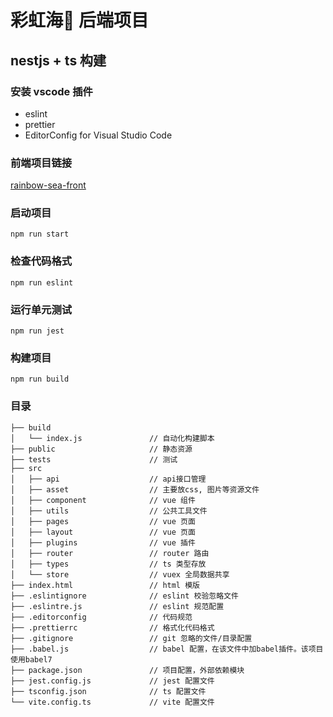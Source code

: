 # 彩虹海🌈 后端项目

## nestjs + ts  构建

### 安装 vscode 插件

- eslint 
- prettier
- EditorConfig for Visual Studio Code

### 前端项目链接
[rainbow-sea-front](https://github.com/zihao-web/rainbow-sea-front)

### 启动项目

```
npm run start
```

### 检查代码格式

```
npm run eslint
```

### 运行单元测试

```
npm run jest
```

### 构建项目

```
npm run build
```

### 目录

```
├── build
│   └── index.js               // 自动化构建脚本
├── public                     // 静态资源
├── tests                      // 测试
├── src
│   ├── api                    // api接口管理
│   ├── asset                  // 主要放css, 图片等资源文件
│   ├── component              // vue 组件
│   ├── utils                  // 公共工具文件
│   ├── pages                  // vue 页面
│   ├── layout                 // vue 页面
│   ├── plugins                // vue 插件
│   ├── router                 // router 路由
│   ├── types                  // ts 类型存放
│   └── store                  // vuex 全局数据共享
├── index.html                 // html 模版
├── .eslintignore              // eslint 校验忽略文件
├── .eslintre.js               // eslint 规范配置
├── .editorconfig              // 代码规范
├── .prettierrc                // 格式化代码格式
├── .gitignore                 // git 忽略的文件/目录配置
├── .babel.js                  // babel 配置，在该文件中加babel插件。该项目使用babel7
├── package.json               // 项目配置，外部依赖模块
├── jest.config.js             // jest 配置文件
├── tsconfig.json              // ts 配置文件
└── vite.config.ts             // vite 配置文件
```
